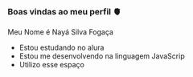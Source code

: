 ### Boas vindas ao meu perfil 🫀

Meu Nome é Nayá Silva Fogaça

- Estou estudando no alura
- Estou me desenvolvendo na linguagem JavaScrip
- Utilizo esse espaço
